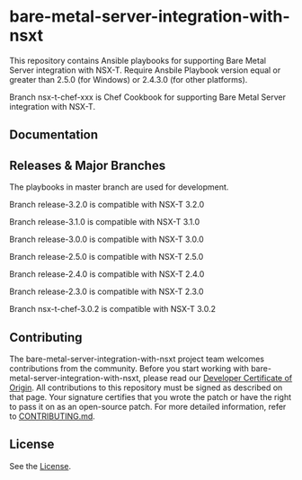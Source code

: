 

# bare-metal-server-integration-with-nsxt
This repository contains Ansible playbooks for supporting Bare Metal Server integration with NSX-T.
Require Ansbile Playbook version equal or greater than 2.5.0 (for Windows) or 2.4.3.0 (for other platforms).

Branch nsx-t-chef-xxx is Chef Cookbook for supporting Bare Metal Server integration with NSX-T.

## Documentation

## Releases & Major Branches
The playbooks in master branch are used for development.

Branch release-3.2.0 is compatible with NSX-T 3.2.0

Branch release-3.1.0 is compatible with NSX-T 3.1.0

Branch release-3.0.0 is compatible with NSX-T 3.0.0

Branch release-2.5.0 is compatible with NSX-T 2.5.0

Branch release-2.4.0 is compatible with NSX-T 2.4.0

Branch release-2.3.0 is compatible with NSX-T 2.3.0

Branch nsx-t-chef-3.0.2 is compatible with NSX-T 3.0.2

## Contributing

The bare-metal-server-integration-with-nsxt project team welcomes contributions from the community. Before you start working with bare-metal-server-integration-with-nsxt, please read our [Developer Certificate of Origin](https://cla.vmware.com/dco). All contributions to this repository must be signed as described on that page. Your signature certifies that you wrote the patch or have the right to pass it on as an open-source patch. For more detailed information, refer to [CONTRIBUTING.md](CONTRIBUTING.md).

## License
See the [License](LICENSE.txt).
